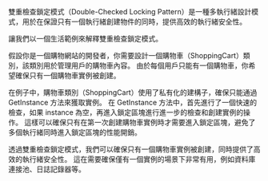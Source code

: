 ﻿雙重檢查鎖定模式（Double-Checked Locking Pattern）是一種多執行緒設計模式，用於在保證只有一個執行緒創建物件的同時，提供高效的執行緒安全性。

讓我們以一個生活範例來解釋雙重檢查鎖定模式。

假設你是一個購物網站的開發者，你需要設計一個購物車（ShoppingCart）類別，該類別用於管理用戶的購物車內容。
由於每個用戶只能有一個購物車，你希望確保只有一個購物車實例被創建。

在例子中，購物車類別（ShoppingCart）使用了私有化的建構子，確保只能通過 GetInstance 方法來獲取實例。
在 GetInstance 方法中，首先進行了一個快速的檢查，如果 instance 為空，再進入鎖定區塊進行進一步的檢查和創建實例的操作。
這樣可以確保只有在第一次創建購物車實例時才需要進入鎖定區塊，避免了多個執行緒同時進入鎖定區塊的性能開銷。

透過雙重檢查鎖定模式，我們可以確保只有一個購物車實例被創建，同時提供了高效的執行緒安全性。
這在需要確保僅有一個實例的場景下非常有用，例如資料庫連接池、日誌記錄器等。